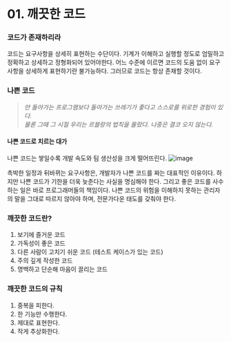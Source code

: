 # 01. 깨끗한 코드

### 코드가 존재하리라
코드는 요구사항을 상세히 표현하는 수단이다. 
기계가 이해하고 실행할 정도로 엄밀하고 정확하고 상세하고 정형화되어 있어야한다. 
어느 수준에 이르면 코드의 도움 없이 요구사항을 상세하게 표현하기란 불가능하다.
그러므로 코드는 항상 존재할 것이다.

### 나쁜 코드
> _안 돌아가는 프로그램보다 돌아가는 쓰레기가 좋다고 스스로를 위로한 경험이 있다._<br>
> _물론 그때 그 시절 우리는 르블랑의 법칙을 몰랐다. 나중은 결코 오지 않는다._
#### 나쁜 코드로 치르는 대가
나쁜 코드는 쌓일수록 개발 속도와 팀 생산성을 크게 떨어뜨린다.
![image](https://miro.medium.com/max/575/1*ORnD9sfZfhHzy3VWIp1trA.png)

촉박한 일정과 뒤바뀌는 요구사항은, 개발자가 나쁜 코드를 짜는 대표적인 이유이다.
하지만 나쁜 코드가 기한을 더욱 늦춘다는 사실을 명심해야 한다. 그리고 좋은 코드를 사수하는 일은 바로 프로그래머들의 책임이다. 
나쁜 코드의 위험을 이해하지 못하는 관리자의 말을 그대로 따르지 않아야 하며, 전문가다운 태도를 갖춰야 한다.

### 깨끗한 코드란?
1. 보기에 즐거운 코드
2. 가독성이 좋은 코드
3. 다른 사람이 고치기 쉬운 코드 (테스트 케이스가 있는 코드)
4. 주의 깊게 작성한 코드
5. 명백하고 단순해 마음이 끌리는 코드

### 깨끗한 코드의 규칙
1. 중복을 피한다.
2. 한 기능만 수행한다.
3. 제대로 표현한다.
4. 작게 추상화한다.
